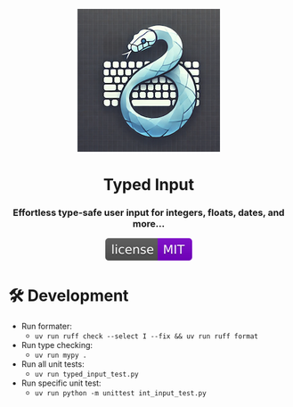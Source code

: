 <p align="center">
<a href="https://github.com/sashsinha/typed_input"><img alt="Typed Input Logo" src="https://raw.githubusercontent.com/sashsinha/typed_input/main/logo.png"></a>
</p>

<h1 align="center">Typed Input</h1>

<h3 align="center">Effortless type-safe user input for integers, floats, dates, and more...</h3>

<p align="center">
<a href="https://raw.githubusercontent.com/sashsinha/typed_input/main/LICENCE"><img alt="License: MIT" src="https://raw.githubusercontent.com/sashsinha/typed_input/main/license.svg"></a>
</p>


# 🛠️ Development

- Run formater: 
    - `uv run ruff check --select I --fix && uv run ruff format`
- Run type checking: 
    - `uv run mypy . `
- Run all unit tests:
    - `uv run typed_input_test.py`
- Run specific unit test:
    - `uv run python -m unittest int_input_test.py`
